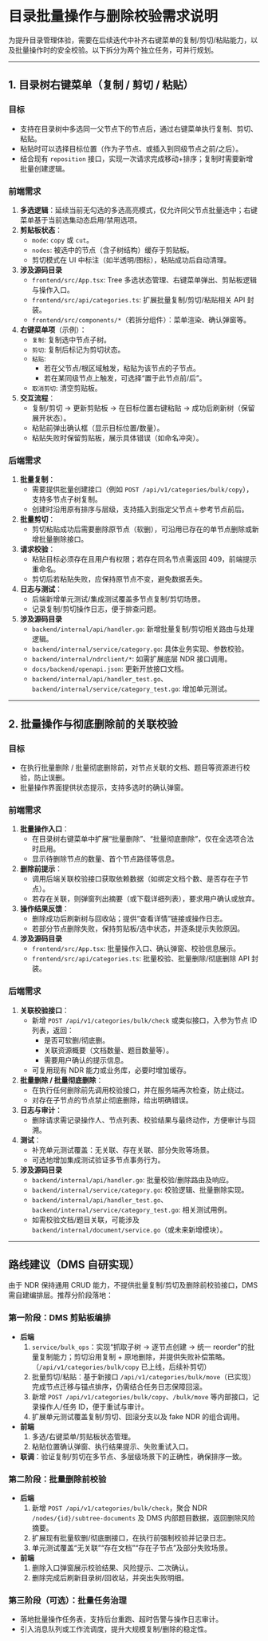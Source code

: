 # 目录批量操作与删除校验需求说明

为提升目录管理体验，需要在后续迭代中补齐右键菜单的复制/剪切/粘贴能力，以及批量操作时的安全校验。以下拆分为两个独立任务，可并行规划。

---

## 1. 目录树右键菜单（复制 / 剪切 / 粘贴）

### 目标
- 支持在目录树中多选同一父节点下的节点后，通过右键菜单执行复制、剪切、粘贴。
- 粘贴时可以选择目标位置（作为子节点、或插入到同级节点之前/之后）。
- 结合现有 `reposition` 接口，实现一次请求完成移动+排序；复制时需要新增批量创建逻辑。

### 前端需求
1. **多选逻辑**：延续当前无勾选的多选高亮模式，仅允许同父节点批量选中；右键菜单基于当前选集动态启用/禁用选项。
2. **剪贴板状态**：
   - `mode`: `copy` 或 `cut`。
   - `nodes`: 被选中的节点（含子树结构）缓存于剪贴板。
   - 剪切模式在 UI 中标注（如半透明/图标），粘贴成功后自动清理。
3. **涉及源码目录**
   - `frontend/src/App.tsx`: Tree 多选状态管理、右键菜单弹出、剪贴板逻辑与操作入口。
   - `frontend/src/api/categories.ts`: 扩展批量复制/剪切/粘贴相关 API 封装。
   - `frontend/src/components/*`（若拆分组件）：菜单渲染、确认弹窗等。
3. **右键菜单项**（示例）：
   - `复制`: 复制选中节点子树。
   - `剪切`: 复制后标记为剪切状态。
   - `粘贴`:
     - 若在父节点/根区域触发，粘贴为该节点的子节点。
     - 若在某同级节点上触发，可选择“置于此节点前/后”。
   - `取消剪切`: 清空剪贴板。
4. **交互流程**：
   - 复制/剪切 -> 更新剪贴板 -> 在目标位置右键粘贴 -> 成功后刷新树（保留展开状态）。
   - 粘贴前弹出确认框（显示目标位置/数量）。
   - 粘贴失败时保留剪贴板，展示具体错误（如命名冲突）。

### 后端需求
1. **批量复制**：
   - 需要提供批量创建接口（例如 `POST /api/v1/categories/bulk/copy`），支持多节点子树复制。
   - 创建时沿用原有排序与层级，支持插入到指定父节点＋参考节点前后。
2. **批量剪切**：
   - 剪切粘贴成功后需要删除原节点（软删），可沿用已存在的单节点删除或新增批量删除接口。
3. **请求校验**：
   - 粘贴目标必须存在且用户有权限；若存在同名节点需返回 409，前端提示重命名。
   - 剪切后若粘贴失败，应保持原节点不变，避免数据丢失。
4. **日志与测试**：
   - 后端新增单元测试/集成测试覆盖多节点复制/剪切场景。
   - 记录复制/剪切操作日志，便于排查问题。
5. **涉及源码目录**
   - `backend/internal/api/handler.go`: 新增批量复制/剪切相关路由与处理逻辑。
   - `backend/internal/service/category.go`: 具体业务实现、参数校验。
   - `backend/internal/ndrclient/*`: 如需扩展底层 NDR 接口调用。
   - `docs/backend/openapi.json`: 更新开放接口文档。
   - `backend/internal/api/handler_test.go`、`backend/internal/service/category_test.go`: 增加单元测试。

---

## 2. 批量操作与彻底删除前的关联校验

### 目标
- 在执行批量删除 / 批量彻底删除前，对节点关联的文档、题目等资源进行校验，防止误删。
- 批量操作界面提供状态提示，支持多选时的确认弹窗。

### 前端需求
1. **批量操作入口**：
   - 在目录树右键菜单中扩展“批量删除”、“批量彻底删除”，仅在全选项合法时启用。
   - 显示待删除节点的数量、首个节点路径等信息。
2. **删除前提示**：
   - 调用后端关联校验接口获取依赖数据（如绑定文档个数、是否存在子节点）。
   - 若存在关联，则弹窗列出摘要（或下载详细列表），要求用户确认或放弃。
3. **操作结果反馈**：
   - 删除成功后刷新树与回收站；提供“查看详情”链接或操作日志。
   - 若部分节点删除失败，保持剪贴板/选中状态，并逐条提示失败原因。
4. **涉及源码目录**
   - `frontend/src/App.tsx`: 批量操作入口、确认弹窗、校验信息展示。
   - `frontend/src/api/categories.ts`: 批量校验、批量删除/彻底删除 API 封装。

### 后端需求
1. **关联校验接口**：
   - 新增 `POST /api/v1/categories/bulk/check` 或类似接口，入参为节点 ID 列表，返回：
     - 是否可软删/彻底删。
     - 关联资源概要（文档数量、题目数量等）。
     - 需要用户确认的提示信息。
   - 可复用现有 NDR 能力或业务库，必要时增加缓存。
2. **批量删除 / 批量彻底删除**：
   - 在执行任何删除前先调用校验接口，并在服务端再次检查，防止绕过。
   - 对存在子节点的节点禁止彻底删除，给出明确错误。
3. **日志与审计**：
   - 删除请求需记录操作人、节点列表、校验结果与最终动作，方便审计与回溯。
4. **测试**：
   - 补充单元测试覆盖：无关联、存在关联、部分失败等场景。
   - 可选地增加集成测试验证多节点事务行为。
5. **涉及源码目录**
   - `backend/internal/api/handler.go`: 批量校验/删除路由及响应。
   - `backend/internal/service/category.go`: 校验逻辑、批量删除实现。
   - `backend/internal/api/handler_test.go`、`backend/internal/service/category_test.go`: 相关测试用例。
   - 如需校验文档/题目关联，可能涉及 `backend/internal/document/service.go`（或未来新增模块）。

---

## 路线建议（DMS 自研实现）
由于 NDR 保持通用 CRUD 能力，不提供批量复制/剪切及删除前校验接口，DMS 需自建编排层。推荐分阶段落地：

### 第一阶段：DMS 剪贴板编排
- **后端**
  1. `service/bulk_ops`：实现“抓取子树 → 逐节点创建 → 统一 reorder”的批量复制能力；剪切沿用复制 + 原地删除，并提供失败补偿策略。（`/api/v1/categories/bulk/copy` 已上线，后续补剪切）
  2. 批量剪切/粘贴：基于新接口 `/api/v1/categories/bulk/move`（已实现）完成节点迁移与锚点排序，仍需结合任务日志保障回滚。
  2. 新增 `POST /api/v1/categories/bulk/copy`、`/bulk/move` 等内部接口，记录操作人/任务 ID，便于重试与审计。
  3. 扩展单元测试覆盖复制/剪切、回滚分支以及 fake NDR 的组合调用。
- **前端**
  1. 多选/右键菜单/剪贴板状态管理。
  2. 粘贴位置确认弹窗、执行结果提示、失败重试入口。
- **联调**：验证复制/剪切在多节点、多层级场景下的正确性，确保排序一致。

### 第二阶段：批量删除前校验
- **后端**
  1. 新增 `POST /api/v1/categories/bulk/check`，聚合 NDR `/nodes/{id}/subtree-documents` 及 DMS 内部题目数据，返回删除风险摘要。
  2. 扩展现有批量软删/彻底删接口，在执行前强制校验并记录日志。
  3. 单元测试覆盖“无关联”“存在文档”“存在子节点”及部分失败场景。
- **前端**
  1. 删除入口弹窗展示校验结果、风险提示、二次确认。
  2. 删除完成后刷新目录树/回收站，并突出失败明细。

### 第三阶段（可选）：批量任务治理
- 落地批量操作任务表，支持后台重跑、超时告警与操作日志审计。
- 引入消息队列或工作流调度，提升大规模复制/删除的稳定性。
